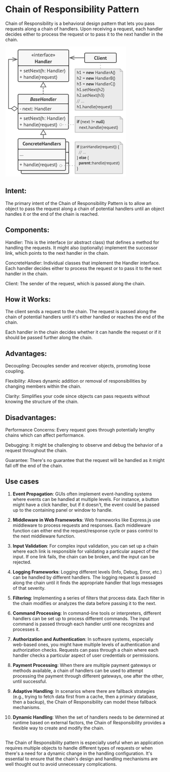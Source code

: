 # Chain of Responsibility Pattern

Chain of Responsibility is a behavioral design pattern that lets you pass requests along a chain of handlers. Upon receiving a request, each handler decides either to process the request or to pass it to the next handler in the chain.

![Structure](structure.png)

## Intent:
The primary intent of the Chain of Responsibility Pattern is to allow an object to pass the request along a chain of potential handlers until an object handles it or the end of the chain is reached.

## Components:
Handler: This is the interface (or abstract class) that defines a method for handling the requests. It might also (optionally) implement the successor link, which points to the next handler in the chain.

ConcreteHandler: Individual classes that implement the Handler interface. Each handler decides either to process the request or to pass it to the next handler in the chain.

Client: The sender of the request, which is passed along the chain.

## How it Works:
The client sends a request to the chain. The request is passed along the chain of potential handlers until it's either handled or reaches the end of the chain.

Each handler in the chain decides whether it can handle the request or if it should be passed further along the chain.

## Advantages:
Decoupling: Decouples sender and receiver objects, promoting loose coupling.

Flexibility: Allows dynamic addition or removal of responsibilities by changing members within the chain.

Clarity: Simplifies your code since objects can pass requests without knowing the structure of the chain.

## Disadvantages:
Performance Concerns: Every request goes through potentially lengthy chains which can affect performance.

Debugging: It might be challenging to observe and debug the behavior of a request throughout the chain.

Guarantee: There's no guarantee that the request will be handled as it might fall off the end of the chain.

## Use cases
1. **Event Propagation**:
GUIs often implement event-handling systems where events can be handled at multiple levels. For instance, a button might have a click handler, but if it doesn't, the event could be passed up to the containing panel or window to handle.

2. **Middleware in Web Frameworks**:
Web frameworks like Express.js use middleware to process requests and responses. Each middleware function can either end the request/response cycle or pass control to the next middleware function.

3. **Input Validation**:
For complex input validation, you can set up a chain where each link is responsible for validating a particular aspect of the input. If one link fails, the chain can be broken, and the input can be rejected.

4. **Logging Frameworks**:
Logging different levels (Info, Debug, Error, etc.) can be handled by different handlers. The logging request is passed along the chain until it finds the appropriate handler that logs messages of that severity.

5. **Filtering**:
Implementing a series of filters that process data. Each filter in the chain modifies or analyzes the data before passing it to the next.

6. **Command Processing**:
In command-line tools or interpreters, different handlers can be set up to process different commands. The input command is passed through each handler until one recognizes and processes it.

7. **Authorization and Authentication**:
In software systems, especially web-based ones, you might have multiple levels of authentication and authorization checks. Requests can pass through a chain where each handler checks a particular aspect of user credentials or permissions.

8. **Payment Processing**:
When there are multiple payment gateways or methods available, a chain of handlers can be used to attempt processing the payment through different gateways, one after the other, until successful.

9. **Adaptive Handling**:
In scenarios where there are fallback strategies (e.g., trying to fetch data first from a cache, then a primary database, then a backup), the Chain of Responsibility can model these fallback mechanisms.

10. **Dynamic Handling**:
When the set of handlers needs to be determined at runtime based on external factors, the Chain of Responsibility provides a flexible way to create and modify the chain.

##
The Chain of Responsibility pattern is especially useful when an application requires multiple objects to handle different types of requests or when there's a need for a dynamic change in the handling configuration. It's essential to ensure that the chain's design and handling mechanisms are well thought out to avoid unnecessary complications.
